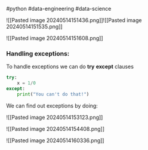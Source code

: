 #python #data-engineering #data-science 

![[Pasted image 20240514151436.png]]![[Pasted image 20240514151535.png]]

![[Pasted image 20240514151608.png]]


### Handling exceptions:

To handle exceptions we can do **try** **except** clauses
```python
try:
	x = 1/0
except:
	print("You can't do that!")
```

We can find out exceptions by doing:

![[Pasted image 20240514153123.png]]

![[Pasted image 20240514154408.png]]

![[Pasted image 20240514160336.png]]